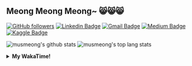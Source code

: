 ## Meong Meong Meong~ 😸😸😸

[![GitHub followers](https://img.shields.io/github/followers/musmeong?label=Follow&style=social)](https://github.com/musmeong/?tab=follow) [![Linkedin Badge](https://img.shields.io/badge/-Muhamad%20Mustain-blue?style=flat-square&logo=Linkedin&logoColor=white&link=https://www.linkedin.com/in/muhamad-mustain/)](https://www.linkedin.com/in/muhamad-mustain/) [![Gmail Badge](https://img.shields.io/badge/-muhmd.mustain@gmail.com-c14438?style=flat-square&logo=Gmail&logoColor=white&link=mailto:muhmd.mustain@gmail.com)](mailto:muhmd.mustain@gmail.com) [![Medium Badge](https://img.shields.io/badge/musmeong-12100E?style=flat-square&logo=medium&logoColor=white&link=https://www.medium.com/musmeong)](https://www.medium.com/musmeong) [![Kaggle Badge](https://img.shields.io/badge/-musmeong-20BEFF?style=flat-square&logo=Kaggle&logoColor=white&link=https://www.kaggle.com/musmeong)](https://www.kaggle.com/musmeong)

![musmeong's github stats](https://github-readme-stats.vercel.app/api?username=musmeong&show_icons=true&theme=tokyonight) 
![musmeong's top lang stats](https://github-readme-stats.vercel.app/api/top-langs/?username=musmeong&show_icons=true&theme=tokyonight&layout=compact&langs_count=10)

<details>
  <summary><b>My WakaTime!</b></summary>
  <br>
  
  <!--START_SECTION:waka-->
![Code Time](http://img.shields.io/badge/Code%20Time-68%20hrs%2039%20mins-blue)

![Lines of code](https://img.shields.io/badge/From%20Hello%20World%20I%27ve%20Written-102.6%20thousand%20lines%20of%20code-blue)

**I'm an Early 🐤** 

```text
🌞 Morning                24 commits          ░░░░░░░░░░░░░░░░░░░░░░░░░   01.40 % 
🌆 Daytime                1614 commits        ████████████████████████░   94.06 % 
🌃 Evening                55 commits          █░░░░░░░░░░░░░░░░░░░░░░░░   03.21 % 
🌙 Night                  23 commits          ░░░░░░░░░░░░░░░░░░░░░░░░░   01.34 % 
```
📅 **I'm Most Productive on Thursday** 

```text
Monday                   244 commits         ████░░░░░░░░░░░░░░░░░░░░░   14.22 % 
Tuesday                  224 commits         ███░░░░░░░░░░░░░░░░░░░░░░   13.05 % 
Wednesday                233 commits         ███░░░░░░░░░░░░░░░░░░░░░░   13.58 % 
Thursday                 272 commits         ████░░░░░░░░░░░░░░░░░░░░░   15.85 % 
Friday                   248 commits         ████░░░░░░░░░░░░░░░░░░░░░   14.45 % 
Saturday                 255 commits         ████░░░░░░░░░░░░░░░░░░░░░   14.86 % 
Sunday                   240 commits         ███░░░░░░░░░░░░░░░░░░░░░░   13.99 % 
```


📊 **This Week I Spent My Time On** 

```text
🕑︎ Time Zone: Asia/Jakarta

💬 Programming Languages: 
No Activity Tracked This Week

🔥 Editors: 
No Activity Tracked This Week

💻 Operating System: 
No Activity Tracked This Week
```

**I Mostly Code in Jupyter Notebook** 

```text
Jupyter Notebook         8 repos             ██████████████░░░░░░░░░░░   57.14 % 
Python                   3 repos             █████░░░░░░░░░░░░░░░░░░░░   21.43 % 
HTML                     1 repo              ██░░░░░░░░░░░░░░░░░░░░░░░   07.14 % 
Kotlin                   1 repo              ██░░░░░░░░░░░░░░░░░░░░░░░   07.14 % 
JavaScript               1 repo              ██░░░░░░░░░░░░░░░░░░░░░░░   07.14 % 
```




 Last Updated on 05/09/2025 05:12:49 UTC
<!--END_SECTION:waka-->
</details>
